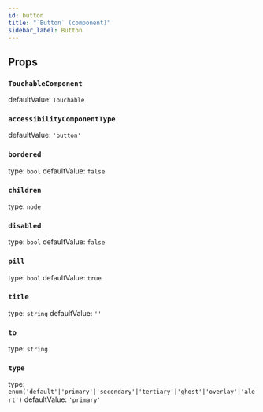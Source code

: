 ```yaml
---
id: button
title: "`Button` (component)"
sidebar_label: Button
---
```



Props
-----

### `TouchableComponent`

defaultValue: `Touchable`


### `accessibilityComponentType`

defaultValue: `'button'`


### `bordered`

type: `bool`
defaultValue: `false`


### `children`

type: `node`


### `disabled`

type: `bool`
defaultValue: `false`


### `pill`

type: `bool`
defaultValue: `true`


### `title`

type: `string`
defaultValue: `''`


### `to`

type: `string`


### `type`

type: `enum('default'|'primary'|'secondary'|'tertiary'|'ghost'|'overlay'|'alert')`
defaultValue: `'primary'`

